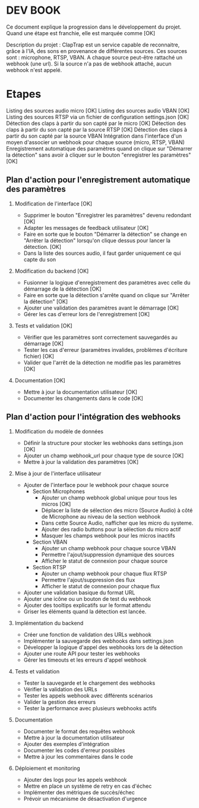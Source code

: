 # DEV BOOK

Ce document explique la progression dans le développement du projet. Quand une étape est franchie, elle est marquée comme [OK]

Description du projet : ClapTrap est un service capable de reconnaitre, grâce à l'IA, des sons en provenance de différentes sources. Ces sources sont : microphone, RTSP, VBAN. A chaque source peut-être rattaché un webhook (une url). Si la source n'a pas de webhook attaché, aucun webhook n'est appelé.

# Etapes

Listing des sources audio micro [OK]
Listing des sources audio VBAN [OK]
Listing des sources RTSP via un fichier de configuration settings.json [OK]
Détection des claps à partir du son capté par le micro [OK]
Détection des claps à partir du son capté par la source RTSP [OK]
Détection des claps à partir du son capté par la source VBAN
Intégration dans l'interface d'un moyen d'associer un webhook pour chaque source (micro, RTSP, VBAN)
Enregistrement automatique des paramètres quand on clique sur "Démarrer la détection" sans avoir à cliquer sur le bouton "enregistrer les paramètres" [OK]

## Plan d'action pour l'enregistrement automatique des paramètres

1. Modification de l'interface [OK]
   - Supprimer le bouton "Enregistrer les paramètres" devenu redondant [OK]
   - Adapter les messages de feedback utilisateur [OK]
   - Faire en sorte que le bouton "Démarrer la détection" se change en "Arrêter la détection" lorsqu'on clique dessus pour lancer la détection. [OK]
   - Dans la liste des sources audio, il faut garder uniquement ce qui capte du son

2. Modification du backend [OK]
   - Fusionner la logique d'enregistrement des paramètres avec celle du démarrage de la détection [OK]
   - Faire en sorte que la détection s'arrête quand on clique sur "Arrêter la détection" [OK]
   - Ajouter une validation des paramètres avant le démarrage [OK]
   - Gérer les cas d'erreur lors de l'enregistrement [OK]

3. Tests et validation [OK]
   - Vérifier que les paramètres sont correctement sauvegardés au démarrage [OK]
   - Tester les cas d'erreur (paramètres invalides, problèmes d'écriture fichier) [OK]
   - Valider que l'arrêt de la détection ne modifie pas les paramètres [OK]

4. Documentation [OK]
   - Mettre à jour la documentation utilisateur [OK]
   - Documenter les changements dans le code [OK]

## Plan d'action pour l'intégration des webhooks

1. Modification du modèle de données
   - Définir la structure pour stocker les webhooks dans settings.json [OK]
   - Ajouter un champ webhook_url pour chaque type de source [OK]
   - Mettre à jour la validation des paramètres [OK]

2. Mise à jour de l'interface utilisateur
   - Ajouter de l'interface pour le webhook pour chaque source
     * Section Microphones
       + Ajouter un champ webhook global unique pour tous les micros [OK]
       + Déplacer la liste de sélection des micro (Source Audio) à côté de Microphone au niveau de la section webhook
       + Dans cette Source Audio, nafficher que les micro du systeme.
       + Ajouter des radio buttons pour la sélection du micro actif
       + Masquer les champs webhook pour les micros inactifs
     * Section VBAN
       + Ajouter un champ webhook pour chaque source VBAN
       + Permettre l'ajout/suppression dynamique des sources
       + Afficher le statut de connexion pour chaque source
     * Section RTSP
       + Ajouter un champ webhook pour chaque flux RTSP
       + Permettre l'ajout/suppression des flux
       + Afficher le statut de connexion pour chaque flux
   - Ajouter une validation basique du format URL
   - Ajouter une icône ou un bouton de test du webhook
   - Ajouter des tooltips explicatifs sur le format attendu
   - Griser les éléments quand la détection est lancée.

3. Implémentation du backend
   - Créer une fonction de validation des URLs webhook
   - Implémenter la sauvegarde des webhooks dans settings.json
   - Développer la logique d'appel des webhooks lors de la détection
   - Ajouter une route API pour tester les webhooks
   - Gérer les timeouts et les erreurs d'appel webhook

4. Tests et validation
   - Tester la sauvegarde et le chargement des webhooks
   - Vérifier la validation des URLs
   - Tester les appels webhook avec différents scénarios
   - Valider la gestion des erreurs
   - Tester la performance avec plusieurs webhooks actifs

5. Documentation
   - Documenter le format des requêtes webhook
   - Mettre à jour la documentation utilisateur
   - Ajouter des exemples d'intégration
   - Documenter les codes d'erreur possibles
   - Mettre à jour les commentaires dans le code

6. Déploiement et monitoring
   - Ajouter des logs pour les appels webhook
   - Mettre en place un système de retry en cas d'échec
   - Implémenter des métriques de succès/échec
   - Prévoir un mécanisme de désactivation d'urgence